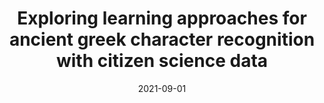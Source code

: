 ---
title: "Exploring learning approaches for ancient greek character recognition with citizen science data"
date: "2021-09-01"
venue: "eScience"
authors: ["Matthew I. Swindall", "Gregory Croisdale", "Chase C. Hunter", "Ben Keener", "Alex C. Williams", "James H. Brusuelas", "Nita Krevans", "Melissa Sellew", "Lucy Fortson", "John F. Wallin"]

description: "At the University of Tennessee's PAIRS Group, I worked on a project to explore machine learning approaches for ancient greek character recognition with citizen science data."
link: "https://ieeexplore.ieee.org/abstract/document/9582410/"
newTab: true
tags: ["Research", "Citizen Science", "Computer Vision"]

---